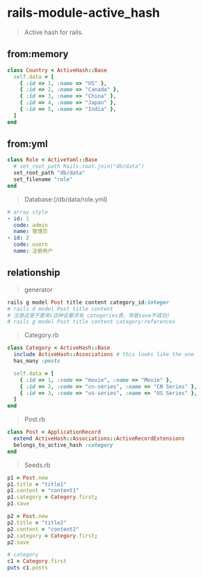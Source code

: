 # rails-module-active_hash
> Active hash for rails.

## from:memory<Content>
```rb
class Country < ActiveHash::Base
  self.data = [
    { :id => 1, :name => "US" },
    { :id => 2, :name => "Canada" },
    { :id => 3, :name => "China" },
    { :id => 4, :name => "Japan" },
    { :id => 5, :name => "India" },
  ]
end
```

## from:yml<Role>
```rb
class Role < ActiveYaml::Base
  # set_root_path Rails.root.join("db/data")
  set_root_path "db/data"
  set_filename "role"
end
```

> Database:(/db/data/role.yml)
```yml
# array style
- id: 1
  code: admin
  name: 管理员
- id: 2
  code: usern
  name: 注册用户
```

## relationship
> generator
```rb
rails g model Post title content category_id:integer
# rails d model Post title content
# 注意这里不要用(这种会要求有 categories表，导致save不成功)
# rails g model Post title content category:references
```

> Category.rb
```rb
class Category < ActiveHash::Base
  include ActiveHash::Associations # this looks like the one
  has_many :posts

  self.data = [
    { :id => 1, :code => "movie", :name => "Movie" },
    { :id => 2, :code => "cn-series", :name => "CN Series" },
    { :id => 3, :code => "us-series", :name => "US Series" },
  ]
end
```

> Post.rb
```rb
class Post < ApplicationRecord
  extend ActiveHash::Associations::ActiveRecordExtensions
  belongs_to_active_hash :category
end
```

> Seeds.rb
```rb
p1 = Post.new
p1.title = "title1"
p1.content = "content1"
p1.category = Category.first;
p1.save

p2 = Post.new
p2.title = "title2"
p2.content = "content2"
p2.category = Category.first;
p2.save

# category
c1 = Category.first
puts c1.posts
```

